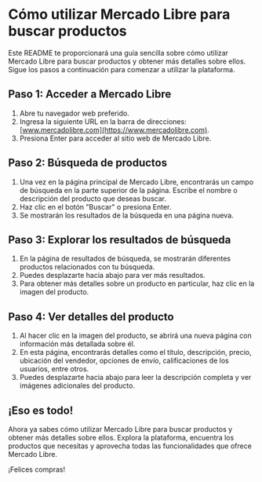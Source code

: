 # Cómo utilizar Mercado Libre para buscar productos

Este README te proporcionará una guía sencilla sobre cómo utilizar Mercado Libre para buscar productos y obtener más detalles sobre ellos. Sigue los pasos a continuación para comenzar a utilizar la plataforma.

## Paso 1: Acceder a Mercado Libre

1. Abre tu navegador web preferido.
2. Ingresa la siguiente URL en la barra de direcciones: [www.mercadolibre.com](https://www.mercadolibre.com).
3. Presiona Enter para acceder al sitio web de Mercado Libre.

## Paso 2: Búsqueda de productos

1. Una vez en la página principal de Mercado Libre, encontrarás un campo de búsqueda en la parte superior de la página. Escribe el nombre o descripción del producto que deseas buscar.
2. Haz clic en el botón "Buscar" o presiona Enter.
3. Se mostrarán los resultados de la búsqueda en una página nueva.

## Paso 3: Explorar los resultados de búsqueda

1. En la página de resultados de búsqueda, se mostrarán diferentes productos relacionados con tu búsqueda.
2. Puedes desplazarte hacia abajo para ver más resultados.
3. Para obtener más detalles sobre un producto en particular, haz clic en la imagen del producto.

## Paso 4: Ver detalles del producto

1. Al hacer clic en la imagen del producto, se abrirá una nueva página con información más detallada sobre él.
2. En esta página, encontrarás detalles como el título, descripción, precio, ubicación del vendedor, opciones de envío, calificaciones de los usuarios, entre otros.
3. Puedes desplazarte hacia abajo para leer la descripción completa y ver imágenes adicionales del producto.

## ¡Eso es todo!

Ahora ya sabes cómo utilizar Mercado Libre para buscar productos y obtener más detalles sobre ellos. Explora la plataforma, encuentra los productos que necesitas y aprovecha todas las funcionalidades que ofrece Mercado Libre.

¡Felices compras!
